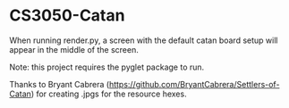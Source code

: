 # CS3050-Catan
When running render.py, a screen with the default catan board setup will appear in the middle of the screen.

Note: this project requires the pyglet package to run.

Thanks to Bryant Cabrera (https://github.com/BryantCabrera/Settlers-of-Catan) for creating .jpgs for the resource hexes.